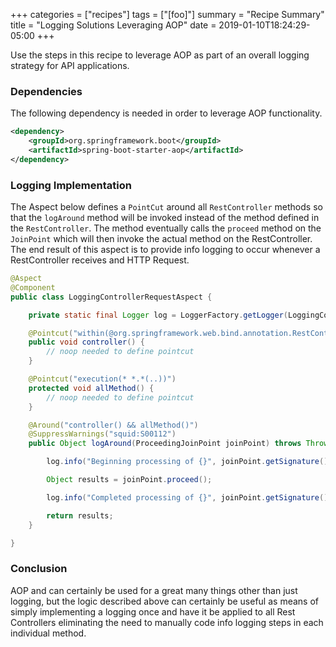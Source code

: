 +++
categories = ["recipes"]
tags = ["[foo]"]
summary = "Recipe Summary"
title = "Logging Solutions Leveraging AOP"
date = 2019-01-10T18:24:29-05:00
+++

Use the steps in this recipe to leverage AOP as part of an overall logging strategy for API applications.

### Dependencies

The following dependency is needed in order to leverage AOP functionality.

```XML
<dependency>
    <groupId>org.springframework.boot</groupId>
    <artifactId>spring-boot-starter-aop</artifactId>
</dependency>
```

### Logging Implementation

The Aspect below defines a `PointCut` around all `RestController` methods so that the `logAround` method will be invoked instead of the
method defined in the `RestController`.  The method eventually calls the `proceed` method on the `JoinPoint` which will then invoke the
actual method on the RestController.  The end result of this aspect is to provide info logging to occur whenever a RestController receives
and HTTP Request.

```java
@Aspect
@Component
public class LoggingControllerRequestAspect {

    private static final Logger log = LoggerFactory.getLogger(LoggingControllerRequestAspect.class);

    @Pointcut("within(@org.springframework.web.bind.annotation.RestController *)")
    public void controller() {
        // noop needed to define pointcut
    }

    @Pointcut("execution(* *.*(..))")
    protected void allMethod() {
        // noop needed to define pointcut
    }

    @Around("controller() && allMethod()")
    @SuppressWarnings("squid:S00112")
    public Object logAround(ProceedingJoinPoint joinPoint) throws Throwable {

        log.info("Beginning processing of {}", joinPoint.getSignature());

        Object results = joinPoint.proceed();

        log.info("Completed processing of {}", joinPoint.getSignature());

        return results;
    }

}
```

### Conclusion

AOP and can certainly be used for a great many things other than just logging, but the logic described above can certainly be useful as means of simply implementing a logging once and have it be applied to all Rest Controllers eliminating the need to manually code info logging steps in each individual method.  
